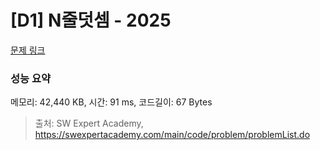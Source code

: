 # [D1] N줄덧셈 - 2025 

[문제 링크](https://swexpertacademy.com/main/code/problem/problemDetail.do?contestProbId=AV5QFZtaAscDFAUq) 

### 성능 요약

메모리: 42,440 KB, 시간: 91 ms, 코드길이: 67 Bytes



> 출처: SW Expert Academy, https://swexpertacademy.com/main/code/problem/problemList.do